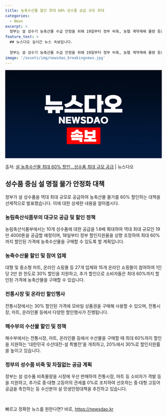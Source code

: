 ```yaml
---
title: 농축수산물 할인 최대 60% 성수품 공급 규모 최대
categories:
  - News
excerpt: >
  정부는 설 성수기 농축산물 수급 안정을 위해 19일부터 정부 비축, 농협 계약재배 물량 등을 활용해 10개 …
feature_text: >
  ## 뉴스다오 실시간 뉴스 속보입니다.

  정부는 설 성수기 농축산물 수급 안정을 위해 19일부터 정부 비축, 농협 계약재배 물량 등을 활용해 10개 …
image: '/assets/img/newsdao_breakingnews.jpg'
---
```


![뉴스다오 속보](/assets/img/newsdao_breakingnews.jpg)

<p>출처: <a href="https://newsdao.kr/3005" rel="dofollow">설 농축수산물 최대 60% 할인…성수품 최대 규모 공급</a> | 뉴스다오</p>

<h2 data-ke-size="size26">성수품 중심 설 명절 물가 안정화 대책</h2>
<p data-ke-size="size16">정부가 설 성수품을 역대 최대 규모로 공급하여 농축산물 물가를 60% 할인하는 대책을 선제적으로 발표했습니다. 이에 대한 상세한 내용을 알아봅시다.</p>

<h3>농림축산식품부의 대규모 공급 및 할인 정책</h3>
<p data-ke-size="size16">농림축산식품부에서는 10개 성수품에 대한 공급을 1.6배 확대하여 역대 최대 규모인 19만 4000톤을 공급할 예정이며, 18일부터 정부 할인지원율을 상향 조정하여 최대 60%까지 할인된 가격에 농축수산물을 구매할 수 있도록 할 계획입니다.</p>

<h3>농축수산물 할인 및 참여 업체</h3>
<p data-ke-size="size16">대형 및 중소형 마트, 온라인 쇼핑몰 등 27개 업체와 15개 온라인 쇼핑몰이 참여하여 1인당 2만 원 한도로 30% 할인을 지원하고, 추가 할인으로 소비자들은 최대 60%까지 할인된 가격에 농축산물을 구매할 수 있습니다.</p>

<h3>전통시장 및 온라인 할인행사</h3>
<p data-ke-size="size16">전통시장에서는 30% 할인된 가격에 모바일 상품권을 구매해 사용할 수 있으며, 전통시장, 마트, 온라인몰 등에서 다양한 할인행사가 진행됩니다.</p>

<h3>해수부의 수산물 할인 및 정책</h3>
<p data-ke-size="size16">해수부에서는 전통시장, 마트, 온라인몰 등에서 수산물을 구매할 때 최대 60%까지 할인을 지원하는 '대한민국 수산대전-설 특별전'을 개최하고, 20%에서 30%로 할인지원률을 높이고 있습니다.</p>

<h3>정부의 성수품 비축 및 차질없는 공급 계획</h3>
<p data-ke-size="size16">정부는 설 성수품 비축물량을 시장에 우선 판매하여 전통시장, 마트 등 소비자가 격발 등을 지원하고, 추가로 중·대형 고등어의 관세를 0%로 조치하여 선호하는 중·대형 고등어 공급을 촉진하는 등 수산분야 설 민생안정대책을 추진하고 있습니다.</p>

<p data-ke-size="size16">&nbsp;</p> 

빠르고 정확한 뉴스를 원한다면? 바로, <a href="https://newsdao.kr" rel="dofollow">https://newsdao.kr</a>


    
